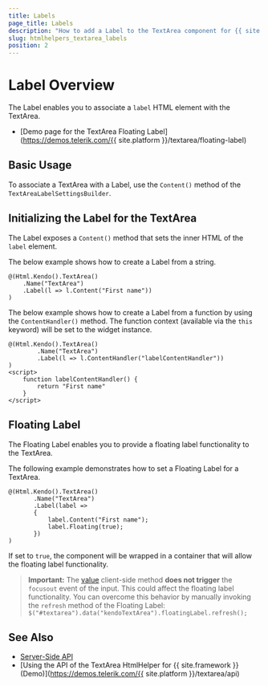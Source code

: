 ```yaml
---
title: Labels
page_title: Labels
description: "How to add a Label to the TextArea component for {{ site.framework }}."
slug: htmlhelpers_textarea_labels
position: 2
---
```

# Label Overview

The Label enables you to associate a `label` HTML element with the TextArea.

* [Demo page for the TextArea Floating Label](https://demos.telerik.com/{{ site.platform }}/textarea/floating-label)

## Basic Usage

To associate a TextArea with a Label, use the `Content()` method of the `TextAreaLabelSettingsBuilder`.

## Initializing the Label for the TextArea

The Label exposes a `Content()` method that sets the inner HTML of the `label` element.

The below example shows how to create a Label from a string.

    @(Html.Kendo().TextArea()
        .Name("TextArea")
        .Label(l => l.Content("First name"))
    )

The below example shows how to create a Label from a function by using the `ContentHandler()` method. The function context (available via the `this` keyword) will be set to the widget instance.

    @(Html.Kendo().TextArea()
            .Name("TextArea")
            .Label(l => l.ContentHandler("labelContentHandler"))
    )
    <script>
        function labelContentHandler() {
            return "First name"
        }
    </script>

## Floating Label

The Floating Label enables you to provide a floating label functionality to the TextArea.

The following example demonstrates how to set a Floating Label for a TextArea.

    @(Html.Kendo().TextArea()
           .Name("TextArea")
           .Label(label =>
           {
               label.Content("First name");
               label.Floating(true);
           })
    )

If set to `true`, the component will be wrapped in a container that will allow the floating label functionality.

> **Important:** The [value](https://docs.telerik.com/kendo-ui/api/javascript/ui/textarea/methods/value) client-side method **does not trigger** the `focusout` event of the input.
This could affect the floating label functionality.
You can overcome this behavior by manually invoking the `refresh` method of the Floating Label: `$("#textarea").data("kendoTextArea").floatingLabel.refresh();`

## See Also

* [Server-Side API](/api/textarea)
* [Using the API of the TextArea HtmlHelper for {{ site.framework }} (Demo)](https://demos.telerik.com/{{ site.platform }}/textarea/api)
